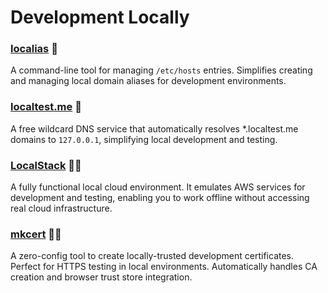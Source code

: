 # Development Locally

### [localias](https://github.com/peterldowns/localias) :star2:  
A command-line tool for managing `/etc/hosts` entries. Simplifies creating and managing local domain aliases for development environments.

### [localtest.me](https://readme.localtest.me/) :star2:  
A free wildcard DNS service that automatically resolves *.localtest.me domains to `127.0.0.1`, simplifying local development and testing.

### [LocalStack](https://github.com/localstack/localstack) :star2::star2:  
A fully functional local cloud environment. It emulates AWS services for development and testing, enabling you to work offline without accessing real cloud infrastructure.

### [mkcert](https://github.com/FiloSottile/mkcert) :star2::star2:
A zero-config tool to create locally-trusted development certificates. Perfect for HTTPS testing in local environments. Automatically handles CA creation and browser trust store integration.